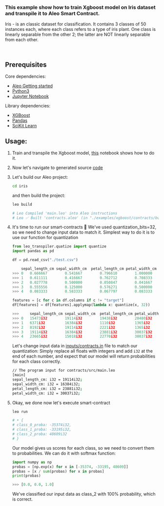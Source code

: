 ### This example show how to train Xgboost model on Iris dataset and transpile it to Aleo Smart Contract.

Iris - is an classic dataset for classification. It contains 3 classes of 50 instances each, where each class refers to a type of iris plant. One class is linearly separable from the other 2; the latter are NOT linearly separable from each other.

</br>

## Prerequisites
Core dependencies:
- [Aleo Getting started](https://developer.aleo.org/getting_started)
- [Python3](https://www.python.org/downloads/)
- [Jupyter Notebook](https://jupyter.org/install)

Library dependencies:
- [XGBoost](https://xgboost.readthedocs.io/en/latest/build.html)
- [Pandas](https://pandas.pydata.org/pandas-docs/stable/getting_started/install.html)
- [SciKit Learn](https://scikit-learn.org/stable/install.html)

## Usage:
1. Train and transpile the Xgboost model, [this](./train.ipynb) notebook shows how to do it.
2. Now let's navigate to generated source [code](./contracts/src/main.leo)
3. Let's build our Aleo project:
   ```bash
   cd iris
   ```
   and then build the project:
   ```bash 
   leo build

   # Leo Compiled 'main.leo' into Aleo instructions
   # Leo ✅ Built 'contracts.aleo' (in "./examples/xgboost/contracts/build")
    ```
4. It's time to run our smart-contracts 🚀
    We've used quantization_bits=32, so we need to change input data to match it. Simplest way to do it is to use our function for quantization
    ```python
    from leo_transpiler.quatize import quantize
    import pandas as pd

    df = pd.read_csv("./test.csv")

    	sepal_length_cm	sepal_width_cm	petal_length_cm	petal_width_cm	target
    >>> 0	0.666667 	    0.541667	    0.796610	    1.000000    	2
    >>> 1	0.611111	    0.416667	    0.762712	    0.708333	    2
    >>> 2	0.027778	    0.500000	    0.050847	    0.041667	    0
    >>> 3	0.555556	    0.125000	    0.576271	    0.500000	    1
    >>> 4	0.083333	    0.583333	    0.067797	    0.083333	    0

    features = [c for c in df.columns if c != "target"]
    df[features] = df[features].applymap(lambda x: quantize(x, 32))

    >>> 	sepal_length_cm	sepal_width_cm	petal_length_cm	petal_width_cm	target
    >>> 0	15473i32	    19114i32	    19438i32	    20480i32    	1
    >>> 1	6371i32	        16384i32    	1110i32	        1365i32	        0
    >>> 2	8192i32	        19114i32	    2221i32     	1365i32	        0
    >>> 3	19114i32	    16384i32	    23881i32	    30037i32    	2
    >>> 4	23665i32	    15018i32	    22770i32	    30037i32	    2
    ```

    Let's change input data in [inputs/contracts.in](./contracts/inputs/contracts.in) file to match our quantization:
    Simply replace all floats with integers and add `i32` at the end of each number, and expect that our model will return probabilities for each class correctly.
    ```bash
    // The program input for contracts/src/main.leo
    [main]
    sepal_length_cm: i32 = 19114i32;
    sepal_width_cm: i32 = 16384i32;
    petal_length_cm: i32 = 23881i32;
    petal_width_cm: i32 = 30037i32;
    ```
5. Okay, we done now let's execute smart-contract
    ```bash
    leo run

    # • {
    # class_0_proba: -35374i32,
    # class_1_proba: -33195i32,
    # class_2_proba: 48609i32
    # } 
    ```

    Our model gives us scores for each class, so we need to convert them to probabilities. We can do it with softmax function:
    ```python
    import numpy as np
    probas = [np.exp(x) for x in [-35374, -33195, 48609]]
    probas = [x / sum(probas) for x in probas]
    print(probas)

    >>> [0.0, 0.0, 1.0]
    ```

    We've classified our input data as class_2 with 100% probability, which is correct.
